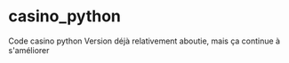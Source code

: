 # casino_python
Code casino python
Version déjà relativement aboutie, mais ça continue à s'améliorer
